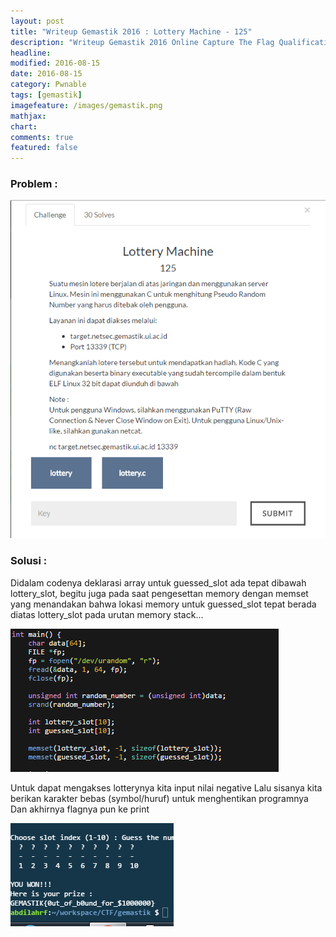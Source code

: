 ```yaml
---
layout: post
title: "Writeup Gemastik 2016 : Lottery Machine - 125"
description: "Writeup Gemastik 2016 Online Capture The Flag Qualification"
headline: 
modified: 2016-08-15
date: 2016-08-15
category: Pwnable
tags: [gemastik]
imagefeature: /images/gemastik.png
mathjax: 
chart: 
comments: true
featured: false
---
```


### Problem :

![Lottery Machine](/images/lottery-machine.png)


### Solusi :

Didalam codenya deklarasi array untuk guessed_slot ada tepat dibawah lottery_slot, begitu juga pada saat pengesettan 
memory dengan memset yang menandakan bahwa lokasi memory untuk 
guessed_slot tepat berada diatas lottery_slot pada urutan memory stack...

![Code1](/images/code1.png)

Untuk dapat mengakses lotterynya kita input nilai negative Lalu sisanya kita berikan karakter
bebas (symbol/huruf) untuk menghentikan programnya Dan akhirnya flagnya pun ke print

![Lottery Machine Flag](/images/lottery-machine-flag.png)

